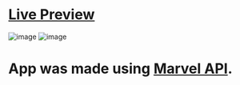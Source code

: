 # [Live Preview](https://ihavethesourcecode.github.io/comics-searcher/)
![image](https://user-images.githubusercontent.com/58383582/193362578-aea7aeed-f8ab-408d-97fa-23f8252c14aa.png)
![image](https://user-images.githubusercontent.com/58383582/193362701-e7283ba7-6872-4e29-8a2b-5d0ac52f9e19.png)
# App was made using [Marvel API](https://developer.marvel.com/).
